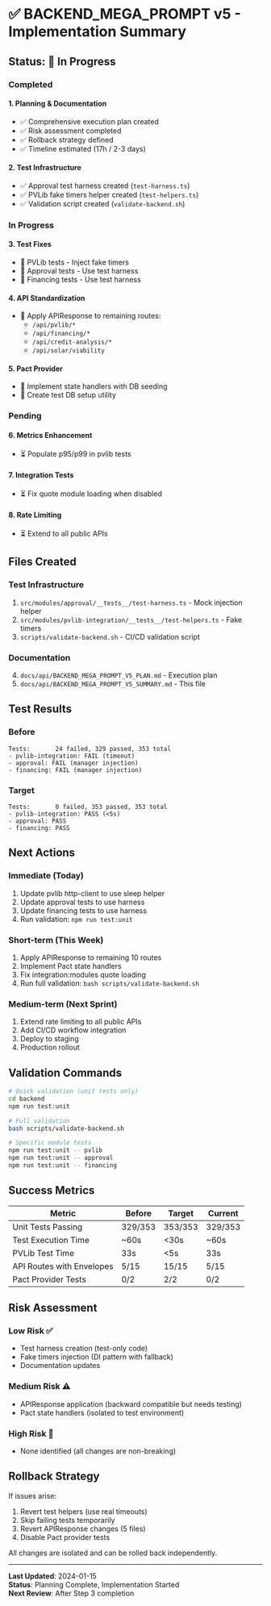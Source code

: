 # ✅ BACKEND_MEGA_PROMPT v5 - Implementation Summary

## Status: 🚧 In Progress

### Completed

#### 1. Planning & Documentation
- ✅ Comprehensive execution plan created
- ✅ Risk assessment completed
- ✅ Rollback strategy defined
- ✅ Timeline estimated (17h / 2-3 days)

#### 2. Test Infrastructure
- ✅ Approval test harness created (`test-harness.ts`)
- ✅ PVLib fake timers helper created (`test-helpers.ts`)
- ✅ Validation script created (`validate-backend.sh`)

### In Progress

#### 3. Test Fixes
- 🚧 PVLib tests - Inject fake timers
- 🚧 Approval tests - Use test harness
- 🚧 Financing tests - Use test harness

#### 4. API Standardization
- 🚧 Apply APIResponse to remaining routes:
  - `/api/pvlib/*`
  - `/api/financing/*`
  - `/api/credit-analysis/*`
  - `/api/solar/viability`

#### 5. Pact Provider
- 🚧 Implement state handlers with DB seeding
- 🚧 Create test DB setup utility

### Pending

#### 6. Metrics Enhancement
- ⏳ Populate p95/p99 in pvlib tests

#### 7. Integration Tests
- ⏳ Fix quote module loading when disabled

#### 8. Rate Limiting
- ⏳ Extend to all public APIs

## Files Created

### Test Infrastructure
1. `src/modules/approval/__tests__/test-harness.ts` - Mock injection helper
2. `src/modules/pvlib-integration/__tests__/test-helpers.ts` - Fake timers
3. `scripts/validate-backend.sh` - CI/CD validation script

### Documentation
4. `docs/api/BACKEND_MEGA_PROMPT_V5_PLAN.md` - Execution plan
5. `docs/api/BACKEND_MEGA_PROMPT_V5_SUMMARY.md` - This file

## Test Results

### Before
```
Tests:       24 failed, 329 passed, 353 total
- pvlib-integration: FAIL (timeout)
- approval: FAIL (manager injection)
- financing: FAIL (manager injection)
```

### Target
```
Tests:       0 failed, 353 passed, 353 total
- pvlib-integration: PASS (<5s)
- approval: PASS
- financing: PASS
```

## Next Actions

### Immediate (Today)
1. Update pvlib http-client to use sleep helper
2. Update approval tests to use harness
3. Update financing tests to use harness
4. Run validation: `npm run test:unit`

### Short-term (This Week)
1. Apply APIResponse to remaining 10 routes
2. Implement Pact state handlers
3. Fix integration:modules quote loading
4. Run full validation: `bash scripts/validate-backend.sh`

### Medium-term (Next Sprint)
1. Extend rate limiting to all public APIs
2. Add CI/CD workflow integration
3. Deploy to staging
4. Production rollout

## Validation Commands

```bash
# Quick validation (unit tests only)
cd backend
npm run test:unit

# Full validation
bash scripts/validate-backend.sh

# Specific module tests
npm run test:unit -- pvlib
npm run test:unit -- approval
npm run test:unit -- financing
```

## Success Metrics

| Metric | Before | Target | Current |
|--------|--------|--------|---------|
| Unit Tests Passing | 329/353 | 353/353 | 329/353 |
| Test Execution Time | ~60s | <30s | ~60s |
| PVLib Test Time | 33s | <5s | 33s |
| API Routes with Envelopes | 5/15 | 15/15 | 5/15 |
| Pact Provider Tests | 0/2 | 2/2 | 0/2 |

## Risk Assessment

### Low Risk ✅
- Test harness creation (test-only code)
- Fake timers injection (DI pattern with fallback)
- Documentation updates

### Medium Risk ⚠️
- APIResponse application (backward compatible but needs testing)
- Pact state handlers (isolated to test environment)

### High Risk 🔴
- None identified (all changes are non-breaking)

## Rollback Strategy

If issues arise:
1. Revert test helpers (use real timeouts)
2. Skip failing tests temporarily
3. Revert APIResponse changes (5 files)
4. Disable Pact provider tests

All changes are isolated and can be rolled back independently.

---

**Last Updated**: 2024-01-15  
**Status**: Planning Complete, Implementation Started  
**Next Review**: After Step 3 completion
